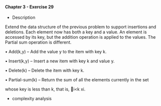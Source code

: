 #### Chapter 3 - Exercise 29
* Description

Extend the data structure of the previous problem to support insertions and
deletions. Each element now has both a key and a value. An element is accessed
by its key, but the addition operation is applied to the values. The Partial sum
operation is different.

• Add(k,y) – Add the value y to the item with key k.

• Insert(k,y) – Insert a new item with key k and value y.

• Delete(k) – Delete the item with key k.

• Partial-sum(k) – Return the sum of all the elements currently in the set

whose key is less than k, that is, i<k xi.

* complexity analysis
